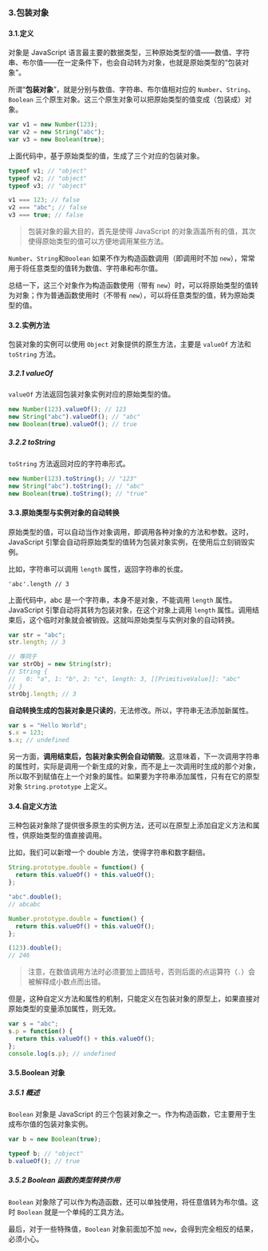 ### 3.包装对象

#### 3.1.定义

对象是 JavaScript 语言最主要的数据类型，三种原始类型的值——数值、字符串、布尔值——在一定条件下，也会自动转为对象，也就是原始类型的“包装对象”。

所谓“**包装对象**”，就是分别与数值、字符串、布尔值相对应的 `Number`、`String`、`Boolean` 三个原生对象。这三个原生对象可以把原始类型的值变成（包装成）对象。

```javascript
var v1 = new Number(123);
var v2 = new String("abc");
var v3 = new Boolean(true);
```

上面代码中，基于原始类型的值，生成了三个对应的包装对象。

```javascript
typeof v1; // "object"
typeof v2; // "object"
typeof v3; // "object"

v1 === 123; // false
v2 === "abc"; // false
v3 === true; // false
```

> 包装对象的最大目的，首先是使得 JavaScript 的对象涵盖所有的值，其次使得原始类型的值可以方便地调用某些方法。

`Number`、`String`和`Boolean` 如果不作为构造函数调用（即调用时不加 `new`），常常用于将任意类型的值转为数值、字符串和布尔值。

总结一下，这三个对象作为构造函数使用（带有 `new`）时，可以将原始类型的值转为对象；作为普通函数使用时（不带有 `new`），可以将任意类型的值，转为原始类型的值。

#### 3.2.实例方法

包装对象的实例可以使用 `Object` 对象提供的原生方法，主要是 `valueOf` 方法和 `toString` 方法。

##### 3.2.1 valueOf

`valueOf` 方法返回包装对象实例对应的原始类型的值。

```javascript
new Number(123).valueOf(); // 123
new String("abc").valueOf(); // "abc"
new Boolean(true).valueOf(); // true
```

##### 3.2.2 toString

`toString` 方法返回对应的字符串形式。

```javascript
new Number(123).toString(); // "123"
new String("abc").toString(); // "abc"
new Boolean(true).toString(); // "true"
```

#### 3.3.原始类型与实例对象的自动转换

原始类型的值，可以自动当作对象调用，即调用各种对象的方法和参数。这时，JavaScript 引擎会自动将原始类型的值转为包装对象实例，在使用后立刻销毁实例。

比如，字符串可以调用 `length` 属性，返回字符串的长度。

`'abc'.length // 3`

上面代码中，abc 是一个字符串，本身不是对象，不能调用 `length` 属性。JavaScript 引擎自动将其转为包装对象，在这个对象上调用 `length` 属性。调用结束后，这个临时对象就会被销毁。这就叫原始类型与实例对象的自动转换。

```javascript
var str = "abc";
str.length; // 3

// 等同于
var strObj = new String(str);
// String {
//   0: "a", 1: "b", 2: "c", length: 3, [[PrimitiveValue]]: "abc"
// }
strObj.length; // 3
```

**自动转换生成的包装对象是只读的**，无法修改。所以，字符串无法添加新属性。

```javascript
var s = "Hello World";
s.x = 123;
s.x; // undefined
```

另一方面，**调用结束后，包装对象实例会自动销毁**。这意味着，下一次调用字符串的属性时，实际是调用一个新生成的对象，而不是上一次调用时生成的那个对象，所以取不到赋值在上一个对象的属性。如果要为字符串添加属性，只有在它的原型对象 `String.prototype` 上定义。

#### 3.4.自定义方法

三种包装对象除了提供很多原生的实例方法，还可以在原型上添加自定义方法和属性，供原始类型的值直接调用。

比如，我们可以新增一个 double 方法，使得字符串和数字翻倍。

```javascript
String.prototype.double = function() {
  return this.valueOf() + this.valueOf();
};

"abc".double();
// abcabc

Number.prototype.double = function() {
  return this.valueOf() + this.valueOf();
};

(123).double();
// 246
```

> 注意，在数值调用方法时必须要加上圆括号，否则后面的点运算符（`.`）会被解释成小数点而出错。

但是，这种自定义方法和属性的机制，只能定义在包装对象的原型上，如果直接对原始类型的变量添加属性，则无效。

```javascript
var s = "abc";
s.p = function() {
  return this.valueOf() + this.valueOf();
};
console.log(s.p); // undefined
```

#### 3.5.Boolean 对象

##### 3.5.1 概述

`Boolean` 对象是 JavaScript 的三个包装对象之一。作为构造函数，它主要用于生成布尔值的包装对象实例。

```javascript
var b = new Boolean(true);

typeof b; // "object"
b.valueOf(); // true
```

##### 3.5.2 Boolean 函数的类型转换作用

`Boolean` 对象除了可以作为构造函数，还可以单独使用，将任意值转为布尔值。这时 `Boolean` 就是一个单纯的工具方法。

最后，对于一些特殊值，`Boolean` 对象前面加不加 `new`，会得到完全相反的结果，必须小心。
